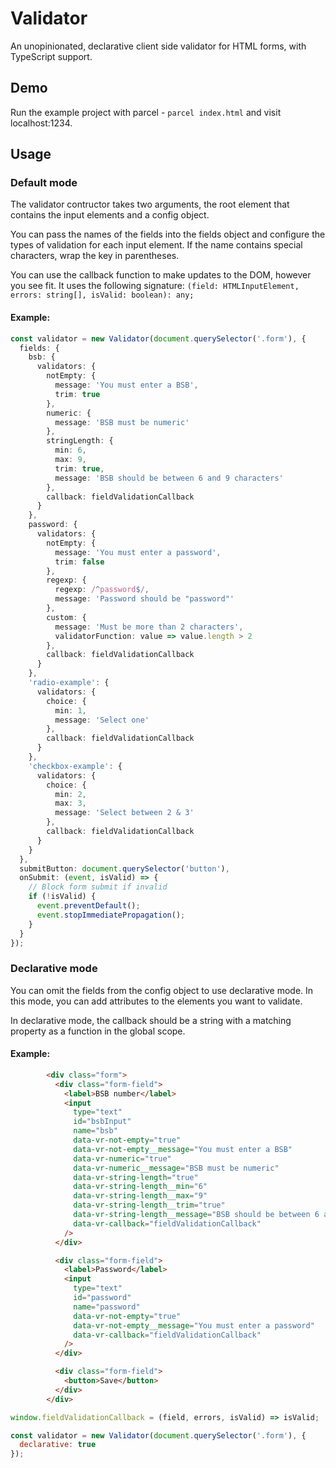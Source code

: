 # Validator

An unopinionated, declarative client side validator for HTML forms, with TypeScript support.

## Demo

Run the example project with parcel - `parcel index.html` and visit localhost:1234.

## Usage

### Default mode

The validator contructor takes two arguments, the root element that contains the input elements and a config object.

You can pass the names of the fields into the fields object and configure the types of validation for each input element. If the name contains special characters, wrap the key in parentheses.

You can use the callback function to make updates to the DOM, however you see fit. It uses the following signature:
`(field: HTMLInputElement, errors: string[], isValid: boolean): any;`

#### Example:

```ts
const validator = new Validator(document.querySelector('.form'), {
  fields: {
    bsb: {
      validators: {
        notEmpty: {
          message: 'You must enter a BSB',
          trim: true
        },
        numeric: {
          message: 'BSB must be numeric'
        },
        stringLength: {
          min: 6,
          max: 9,
          trim: true,
          message: 'BSB should be between 6 and 9 characters'
        },
        callback: fieldValidationCallback
      }
    },
    password: {
      validators: {
        notEmpty: {
          message: 'You must enter a password',
          trim: false
        },
        regexp: {
          regexp: /^password$/,
          message: 'Password should be "password"'
        },
        custom: {
          message: 'Must be more than 2 characters',
          validatorFunction: value => value.length > 2
        },
        callback: fieldValidationCallback
      }
    },
    'radio-example': {
      validators: {
        choice: {
          min: 1,
          message: 'Select one'
        },
        callback: fieldValidationCallback
      }
    },
    'checkbox-example': {
      validators: {
        choice: {
          min: 2,
          max: 3,
          message: 'Select between 2 & 3'
        },
        callback: fieldValidationCallback
      }
    }
  },
  submitButton: document.querySelector('button'),
  onSubmit: (event, isValid) => {
    // Block form submit if invalid
    if (!isValid) {
      event.preventDefault();
      event.stopImmediatePropagation();
    }
  }
});
```

### Declarative mode

You can omit the fields from the config object to use declarative mode. In this mode, you can add attributes to the elements you want to validate.

In declarative mode, the callback should be a string with a matching property as a function in the global scope.

#### Example:

```HTML
        <div class="form">
          <div class="form-field">
            <label>BSB number</label>
            <input
              type="text"
              id="bsbInput"
              name="bsb"
              data-vr-not-empty="true"
              data-vr-not-empty__message="You must enter a BSB"
              data-vr-numeric="true"
              data-vr-numeric__message="BSB must be numeric"
              data-vr-string-length="true"
              data-vr-string-length__min="6"
              data-vr-string-length__max="9"
              data-vr-string-length__trim="true"
              data-vr-string-length__message="BSB should be between 6 and 9 characters"
              data-vr-callback="fieldValidationCallback"
            />
          </div>

          <div class="form-field">
            <label>Password</label>
            <input
              type="text"
              id="password"
              name="password"
              data-vr-not-empty="true"
              data-vr-not-empty__message="You must enter a password"
              data-vr-callback="fieldValidationCallback"
            />
          </div>

          <div class="form-field">
            <button>Save</button>
          </div>
        </div>
```

```js
window.fieldValidationCallback = (field, errors, isValid) => isValid;

const validator = new Validator(document.querySelector('.form'), {
  declarative: true
});
```
